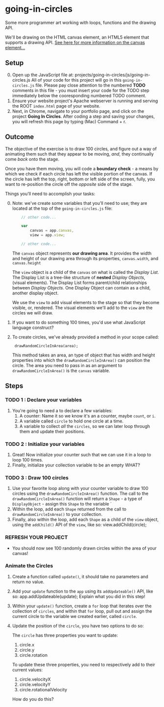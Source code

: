 # going-in-circles
Some more programmer art working with loops, functions and the drawing API.

We'll be drawing on the HTML canvas element, an HTML5 element that supports a drawing API. <a href="https://developer.mozilla.org/en-US/docs/Web/API/Canvas_API" target="_blank">See here for more information on the canvas element...</a>

## Setup
0. Open up the JavaScript file at:
        projects/going-in-circles/js/going-in-circles.js
    All of your code for this project will go in this `going-in-circles.js` file.  Please pay close attention to the numbered **TODO** comments in this file - you must insert your code for the TODO step immediately below the cooresponding numbered TODO comment.
1. Ensure your website project's Apache webserver is running and serving the ROOT `index.html` page of your website.
2. Next, in Chrome, navigate to your portfolio page, and click on the project **Going In Circles**.  After coding a step and saving your changes, you will refresh this page by typing (Mac) Command + r.

## Outcome

The objective of the exercise is to draw 100 circles,
and figure out a way of animating them such that they appear to be moving, _and_, they continually come _back_ onto the stage.

Once you have them moving, you will code a **boundary check** - a means by which we check if each circle has left the visible portion of the canvas.  If the circle has left the top, right, bottom or left side of the screen, fully, you want to re-position the circle off the _opposite_ side of the stage.

Things you'll need to accomplish your tasks:

0. Note: we've create some variables that you'll need to use; they are located at the top of the `going-in-circles.js` file:
    ````javascript
        // other code...

        var 
            canvas = app.canvas,
            view = app.view;

        // other code...
    ````

    The `canvas` object represents **our drawing area**.  It provides the width and height of our drawing area through its properties, `canvas.width`, and `canvas.height`
    
    The `view` object is a child of the `canvas` on what is called the _Display List_.  The Display List is a tree-like structure of **nested** _Display Objects_, (visual elements).  The Display List forms parent/child relationships between _Display Objects_.  One Display Object can contain as a child, another display object. 
    
    We use the `view` to add visual elements to the stage so that they become visible, or, rendered.  The visual elements we'll add to the `view` are the circles we will draw.

1. If you want to do something 100 times, you'd use what JavaScript language construct?

2. To create circles, we've already provided a method in your scope called:

        drawRandomCircleInArea(area);
    
    This method takes an area, an type of object that has width and height properties into which the `drawRandomCircleInArea()` can position the circle.  The area you need to pass in as an argument to `drawRandomCircleInArea()` is the `canvas` variable.
    

## Steps


### TODO 1 : Declare your variables

1. You're going to need a to declare a few variables:
    1. A counter: Name it so we know it's an a counter, maybe `count`, or `i`.
    2. A variable called `circle` to hold one circle at a time.
    3. A variable to collect _all_ the `circles`, so we can later loop through them and update their positions.
    
### TODO 2 : Initialize your variables

1. Great! Now initialize your counter such that we can use it in a loop to loop 100 times.
2. Finally, initialize your collection variable to be an empty WHAT?

### TODO 3 : Draw 100 circles

1. Use your favorite loop along with your counter variable to draw 100 circles using the `drawRandomCircleInArea()` function.  The call to the `drawRandomCircleInArea()` function will return a `Shape` - a type of `DisplayObject` - assign this `Shape` to the variable `
2. Within the loop, add each `Shape` returned from the call to `drawRandomCircleInArea()` to your collection.
3. Finally, also within the loop, add each `Shape` as a child of the `view` object, using the `addChild()` API of the `view`, like so:
        view.addChild(circle);

### REFRESH YOUR PROJECT

* You should now see 100 randomly drawn circles within the area of your canvas!

### Animate the Circles

1. Create a function called `update()`, it should take no parameters and return no value.
2. Add your `update` function to the `app` using its `addUpdateable()` API, like so:
        app.addUpdateable(update);
Explain what you did in this step!

3. Within your `update()` function, create a `for` loop that iterates over the collection of `circles`, and within that `for` loop, pull out and assign the current circle to the variable we created earlier, called `circle`.
4. Update the position of the `circle`, you have two options to do so:
    
    The `circle` has three properties you want to update:
    
    1. circle.x
    2. circle.y
    3. circle.rotation
    
    To update these three properties, you need to respectively add to their current values:

    1. circle.velocityX
    2. circle.velocityY
    3. circle.rotationalVelocity

    How do you do this?